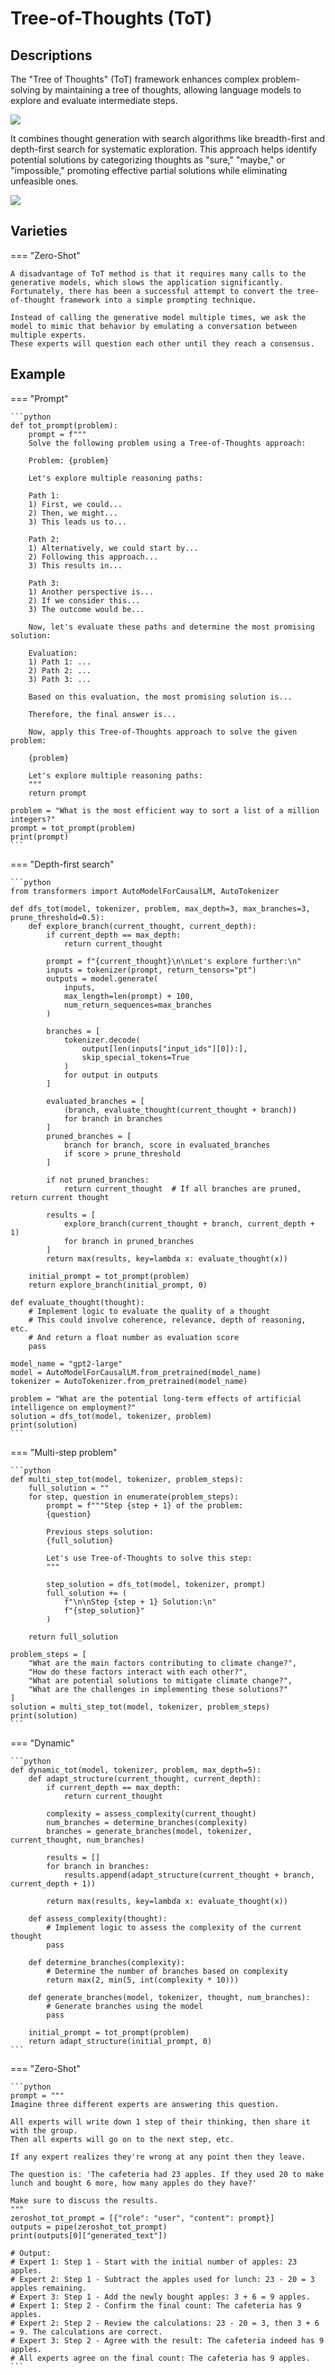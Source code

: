 # Tree-of-Thoughts (ToT)

## Descriptions

The "Tree of Thoughts" (ToT) framework enhances complex problem-solving by maintaining a tree of thoughts, allowing language models to explore and evaluate intermediate steps.

![](tree_of_thoughts/image2.png)

It combines thought generation with search algorithms like breadth-first and depth-first search for systematic exploration.
This approach helps identify potential solutions by categorizing thoughts as "sure," "maybe," or "impossible," promoting effective partial solutions while eliminating unfeasible ones.

![](tree_of_thoughts/image1.png)

## Varieties

=== "Zero-Shot"

    A disadvantage of ToT method is that it requires many calls to the generative models, which slows the application significantly.
    Fortunately, there has been a successful attempt to convert the tree-of-thought framework into a simple prompting technique.

    Instead of calling the generative model multiple times, we ask the model to mimic that behavior by emulating a conversation between multiple experts.
    These experts will question each other until they reach a consensus.

## Example

=== "Prompt"

    ```python
    def tot_prompt(problem):
        prompt = f"""
        Solve the following problem using a Tree-of-Thoughts approach:

        Problem: {problem}

        Let's explore multiple reasoning paths:

        Path 1:
        1) First, we could...
        2) Then, we might...
        3) This leads us to...

        Path 2:
        1) Alternatively, we could start by...
        2) Following this approach...
        3) This results in...

        Path 3:
        1) Another perspective is...
        2) If we consider this...
        3) The outcome would be...

        Now, let's evaluate these paths and determine the most promising solution:

        Evaluation:
        1) Path 1: ...
        2) Path 2: ...
        3) Path 3: ...

        Based on this evaluation, the most promising solution is...

        Therefore, the final answer is...

        Now, apply this Tree-of-Thoughts approach to solve the given problem:

        {problem}

        Let's explore multiple reasoning paths:
        """
        return prompt

    problem = "What is the most efficient way to sort a list of a million integers?"
    prompt = tot_prompt(problem)
    print(prompt)
    ```

=== "Depth-first search"

    ```python
    from transformers import AutoModelForCausalLM, AutoTokenizer

    def dfs_tot(model, tokenizer, problem, max_depth=3, max_branches=3, prune_threshold=0.5):
        def explore_branch(current_thought, current_depth):
            if current_depth == max_depth:
                return current_thought

            prompt = f"{current_thought}\n\nLet's explore further:\n"
            inputs = tokenizer(prompt, return_tensors="pt")
            outputs = model.generate(
                inputs,
                max_length=len(prompt) + 100,
                num_return_sequences=max_branches
            )

            branches = [
                tokenizer.decode(
                    output[len(inputs["input_ids"][0]):],
                    skip_special_tokens=True
                )
                for output in outputs
            ]

            evaluated_branches = [
                (branch, evaluate_thought(current_thought + branch))
                for branch in branches
            ]
            pruned_branches = [
                branch for branch, score in evaluated_branches
                if score > prune_threshold
            ]

            if not pruned_branches:
                return current_thought  # If all branches are pruned, return current thought

            results = [
                explore_branch(current_thought + branch, current_depth + 1)
                for branch in pruned_branches
            ]
            return max(results, key=lambda x: evaluate_thought(x))

        initial_prompt = tot_prompt(problem)
        return explore_branch(initial_prompt, 0)

    def evaluate_thought(thought):
        # Implement logic to evaluate the quality of a thought
        # This could involve coherence, relevance, depth of reasoning, etc.
        # And return a float number as evaluation score
        pass

    model_name = "gpt2-large"
    model = AutoModelForCausalLM.from_pretrained(model_name)
    tokenizer = AutoTokenizer.from_pretrained(model_name)

    problem = "What are the potential long-term effects of artificial intelligence on employment?"
    solution = dfs_tot(model, tokenizer, problem)
    print(solution)
    ```

=== "Multi-step problem"

    ```python
    def multi_step_tot(model, tokenizer, problem_steps):
        full_solution = ""
        for step, question in enumerate(problem_steps):
            prompt = f"""Step {step + 1} of the problem:
            {question}

            Previous steps solution:
            {full_solution}

            Let's use Tree-of-Thoughts to solve this step:
            """

            step_solution = dfs_tot(model, tokenizer, prompt)
            full_solution += (
                f"\n\nStep {step + 1} Solution:\n"
                f"{step_solution}"
            )

        return full_solution

    problem_steps = [
        "What are the main factors contributing to climate change?",
        "How do these factors interact with each other?",
        "What are potential solutions to mitigate climate change?",
        "What are the challenges in implementing these solutions?"
    ]
    solution = multi_step_tot(model, tokenizer, problem_steps)
    print(solution)
    ```

=== "Dynamic"

    ```python
    def dynamic_tot(model, tokenizer, problem, max_depth=5):
        def adapt_structure(current_thought, current_depth):
            if current_depth == max_depth:
                return current_thought

            complexity = assess_complexity(current_thought)
            num_branches = determine_branches(complexity)
            branches = generate_branches(model, tokenizer, current_thought, num_branches)

            results = []
            for branch in branches:
                results.append(adapt_structure(current_thought + branch, current_depth + 1))

            return max(results, key=lambda x: evaluate_thought(x))

        def assess_complexity(thought):
            # Implement logic to assess the complexity of the current thought
            pass

        def determine_branches(complexity):
            # Determine the number of branches based on complexity
            return max(2, min(5, int(complexity * 10)))

        def generate_branches(model, tokenizer, thought, num_branches):
            # Generate branches using the model
            pass

        initial_prompt = tot_prompt(problem)
        return adapt_structure(initial_prompt, 0)
    ```

=== "Zero-Shot"

    ```python
    prompt = """
    Imagine three different experts are answering this question.

    All experts will write down 1 step of their thinking, then share it with the group.
    Then all experts will go on to the next step, etc.

    If any expert realizes they're wrong at any point then they leave.

    The question is: 'The cafeteria had 23 apples. If they used 20 to make lunch and bought 6 more, how many apples do they have?'

    Make sure to discuss the results.
    """
    zeroshot_tot_prompt = [{"role": "user", "content": prompt}]
    outputs = pipe(zeroshot_tot_prompt)
    print(outputs[0]["generated_text"])

    # Output:
    # Expert 1: Step 1 - Start with the initial number of apples: 23 apples.
    # Expert 2: Step 1 - Subtract the apples used for lunch: 23 - 20 = 3 apples remaining.
    # Expert 3: Step 1 - Add the newly bought apples: 3 + 6 = 9 apples.
    # Expert 1: Step 2 - Confirm the final count: The cafeteria has 9 apples.
    # Expert 2: Step 2 - Review the calculations: 23 - 20 = 3, then 3 + 6 = 9. The calculations are correct.
    # Expert 3: Step 2 - Agree with the result: The cafeteria indeed has 9 apples.
    # All experts agree on the final count: The cafeteria has 9 apples.
    ```
